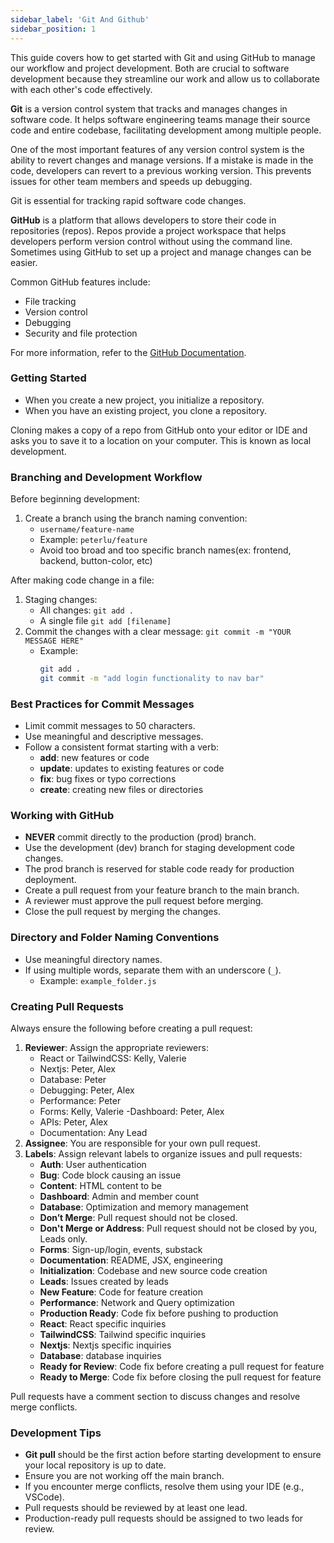 ```yaml
---
sidebar_label: 'Git And Github'
sidebar_position: 1
---
```



This guide covers how to get started with Git and using GitHub to manage our workflow and project development. Both are crucial to software development because they streamline our work and allow us to collaborate with each other's code effectively.

**Git** is a version control system that tracks and manages changes in software code. It helps software engineering teams manage their source code and entire codebase, facilitating development among multiple people.

One of the most important features of any version control system is the ability to revert changes and manage versions. If a mistake is made in the code, developers can revert to a previous working version. This prevents issues for other team members and speeds up debugging.

Git is essential for tracking rapid software code changes.

**GitHub** is a platform that allows developers to store their code in repositories (repos). Repos provide a project workspace that helps developers perform version control without using the command line. Sometimes using GitHub to set up a project and manage changes can be easier.

Common GitHub features include:
- File tracking
- Version control
- Debugging
- Security and file protection

For more information, refer to the [GitHub Documentation](https://docs.github.com/en/repositories/creating-and-managing-repositories/about-repositories).

### Getting Started

- When you create a new project, you initialize a repository.
- When you have an existing project, you clone a repository.

Cloning makes a copy of a repo from GitHub onto your editor or IDE and asks you to save it to a location on your computer. This is known as local development.

### Branching and Development Workflow

Before beginning development:
1. Create a branch using the branch naming convention:
   - `username/feature-name`
   - Example: `peterlu/feature` 
   - Avoid too broad and too specific branch names(ex: frontend, backend, button-color, etc)

After making code change in a file:
1. Staging changes:
   - All changes: `git add .`
   - A single file `git add [filename]`
2. Commit the changes with a clear message: `git commit -m "YOUR MESSAGE HERE"`
   - Example:
     ```bash
     git add .
     git commit -m "add login functionality to nav bar"
     ```

### Best Practices for Commit Messages

- Limit commit messages to 50 characters.
- Use meaningful and descriptive messages.
- Follow a consistent format starting with a verb:
  - **add**: new features or code
  - **update**: updates to existing features or code
  - **fix**: bug fixes or typo corrections
  - **create**: creating new files or directories

### Working with GitHub

- **NEVER** commit directly to the production (prod) branch.
- Use the development (dev) branch for staging development code changes.
- The prod branch is reserved for stable code ready for production deployment.
- Create a pull request from your feature branch to the main branch.
- A reviewer must approve the pull request before merging.
- Close the pull request by merging the changes.

### Directory and Folder Naming Conventions

- Use meaningful directory names.
- If using multiple words, separate them with an underscore (`_`).
  - Example: `example_folder.js`

### Creating Pull Requests

Always ensure the following before creating a pull request:
1. **Reviewer**: Assign the appropriate reviewers:
   - React or TailwindCSS: Kelly, Valerie
   - Nextjs: Peter, Alex
   - Database: Peter
   - Debugging: Peter, Alex
   - Performance: Peter
   - Forms: Kelly, Valerie
   -Dashboard: Peter, Alex
   - APIs: Peter, Alex
   - Documentation: Any Lead
2. **Assignee**: You are responsible for your own pull request.
3. **Labels**: Assign relevant labels to organize issues and pull requests:
   - **Auth**: User authentication
   - **Bug**: Code block causing an issue
   - **Content**: HTML content to be
   - **Dashboard**: Admin and member count
   - **Database**: Optimization and memory management
   - **Don’t Merge**: Pull request should not be closed.
   - **Don't Merge or Address**: Pull request should not be closed by you, Leads only.
   - **Forms**: Sign-up/login, events, substack
   - **Documentation**: README, JSX, engineering
   - **Initialization**: Codebase and new source code creation
   - **Leads**: Issues created by leads
   - **New Feature**: Code for feature creation
   - **Performance**: Network and Query optimization
   - **Production Ready**: Code fix before pushing to production
   - **React**: React specific inquiries
   - **TailwindCSS**: Tailwind specific inquiries
   - **Nextjs**: Nextjs specific inquiries
   - **Database**: database inquiries
   - **Ready for Review**: Code fix before creating a pull request for feature
   - **Ready to Merge**: Code fix before closing the pull request for feature

Pull requests have a comment section to discuss changes and resolve merge conflicts.

### Development Tips

- **Git pull** should be the first action before starting development to ensure your local repository is up to date.
- Ensure you are not working off the main branch.
- If you encounter merge conflicts, resolve them using your IDE (e.g., VSCode).
- Pull requests should be reviewed by at least one lead.
- Production-ready pull requests should be assigned to two leads for review.

